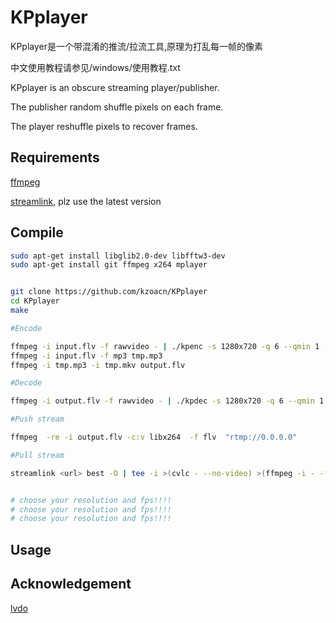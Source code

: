 # KPplayer

KPplayer是一个带混淆的推流/拉流工具,原理为打乱每一帧的像素

中文使用教程请参见/windows/使用教程.txt

KPplayer is an obscure streaming player/publisher.

The publisher random shuffle pixels on each frame.

The player reshuffle pixels to recover frames.

## Requirements

[ffmpeg](https://ffmpeg.org/)


[streamlink](https://github.com/streamlink/streamlink), plz use the latest version


## Compile

``` bash
sudo apt-get install libglib2.0-dev libfftw3-dev
sudo apt-get install git ffmpeg x264 mplayer


git clone https://github.com/kzoacn/KPplayer
cd KPplayer
make

#Encode

ffmpeg -i input.flv -f rawvideo - | ./kpenc -s 1280x720 -q 6 --qmin 1 --qmax 4 |x264 --input-res 1280x720 --fps 23.98 --profile high --level 5.1 --tune stillimage --crf 22 --colormatrix bt709 --me dia --merange 0 -o tmp.mkv -
ffmpeg -i input.flv -f mp3 tmp.mp3
ffmpeg -i tmp.mp3 -i tmp.mkv output.flv

#Decode

ffmpeg -i output.flv -f rawvideo - | ./kpdec -s 1280x720 -q 6 --qmin 1 --qmax 4 | mplayer - -demuxer rawvideo -rawvideo w=1280:h=720:fps=23.98

#Push stream

ffmpeg  -re -i output.flv -c:v libx264  -f flv  "rtmp://0.0.0.0"

#Pull stream

streamlink <url> best -O | tee -i >(cvlc - --no-video) >(ffmpeg -i - -f rawvideo - | ./kpdec -s 1280x720 -q 6 --qmin 1 --qmax 4 | mplayer - -demuxer rawvideo -rawvideo w=1280:h=720:fps=23.98) > /dev/null 


# choose your resolution and fps!!!!
# choose your resolution and fps!!!!
# choose your resolution and fps!!!!

```

## Usage

## Acknowledgement

[lvdo](https://github.com/m13253/lvdo)
